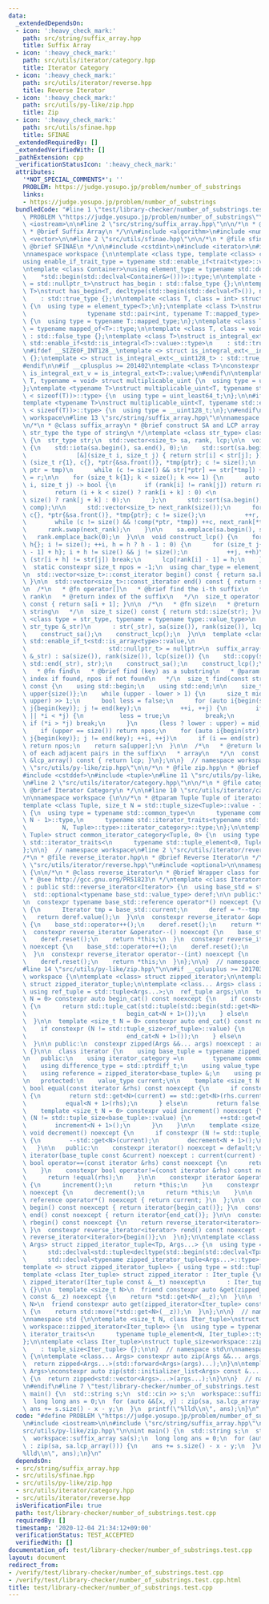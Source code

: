 ```yaml
---
data:
  _extendedDependsOn:
  - icon: ':heavy_check_mark:'
    path: src/string/suffix_array.hpp
    title: Suffix Array
  - icon: ':heavy_check_mark:'
    path: src/utils/iterator/category.hpp
    title: Iterator Category
  - icon: ':heavy_check_mark:'
    path: src/utils/iterator/reverse.hpp
    title: Reverse Iterator
  - icon: ':heavy_check_mark:'
    path: src/utils/py-like/zip.hpp
    title: Zip
  - icon: ':heavy_check_mark:'
    path: src/utils/sfinae.hpp
    title: SFINAE
  _extendedRequiredBy: []
  _extendedVerifiedWith: []
  _pathExtension: cpp
  _verificationStatusIcon: ':heavy_check_mark:'
  attributes:
    '*NOT_SPECIAL_COMMENTS*': ''
    PROBLEM: https://judge.yosupo.jp/problem/number_of_substrings
    links:
    - https://judge.yosupo.jp/problem/number_of_substrings
  bundledCode: "#line 1 \"test/library-checker/number_of_substrings.test.cpp\"\n#define\
    \ PROBLEM \"https://judge.yosupo.jp/problem/number_of_substrings\"\n\n#include\
    \ <iostream>\n\n#line 2 \"src/string/suffix_array.hpp\"\n\n/*\n * @file suffix_array.hpp\n\
    \ * @brief Suffix Array\n */\n\n#include <algorithm>\n#include <numeric>\n#include\
    \ <vector>\n\n#line 2 \"src/utils/sfinae.hpp\"\n\n/*\n * @file sfinae.hpp\n *\
    \ @brief SFINAE\n */\n\n#include <cstdint>\n#include <iterator>\n#include <type_traits>\n\
    \nnamespace workspace {\n\ntemplate <class type, template <class> class trait>\n\
    using enable_if_trait_type = typename std::enable_if<trait<type>::value>::type;\n\
    \ntemplate <class Container>\nusing element_type = typename std::decay<decltype(\n\
    \    *std::begin(std::declval<Container&>()))>::type;\n\ntemplate <class T, class\
    \ = std::nullptr_t>\nstruct has_begin : std::false_type {};\n\ntemplate <class\
    \ T>\nstruct has_begin<T, decltype(std::begin(std::declval<T>()), nullptr)>\n\
    \    : std::true_type {};\n\ntemplate <class T, class = int> struct mapped_of\
    \ {\n  using type = element_type<T>;\n};\ntemplate <class T>\nstruct mapped_of<T,\n\
    \                 typename std::pair<int, typename T::mapped_type>::first_type>\
    \ {\n  using type = typename T::mapped_type;\n};\ntemplate <class T> using mapped_type\
    \ = typename mapped_of<T>::type;\n\ntemplate <class T, class = void> struct is_integral_ext\
    \ : std::false_type {};\ntemplate <class T>\nstruct is_integral_ext<\n    T, typename\
    \ std::enable_if<std::is_integral<T>::value>::type>\n    : std::true_type {};\n\
    \n#ifdef __SIZEOF_INT128__\ntemplate <> struct is_integral_ext<__int128_t> : std::true_type\
    \ {};\ntemplate <> struct is_integral_ext<__uint128_t> : std::true_type {};\n\
    #endif\n\n#if __cplusplus >= 201402\ntemplate <class T>\nconstexpr static bool\
    \ is_integral_ext_v = is_integral_ext<T>::value;\n#endif\n\ntemplate <typename\
    \ T, typename = void> struct multiplicable_uint {\n  using type = uint_least32_t;\n\
    };\ntemplate <typename T>\nstruct multiplicable_uint<T, typename std::enable_if<(2\
    \ < sizeof(T))>::type> {\n  using type = uint_least64_t;\n};\n\n#ifdef __SIZEOF_INT128__\n\
    template <typename T>\nstruct multiplicable_uint<T, typename std::enable_if<(4\
    \ < sizeof(T))>::type> {\n  using type = __uint128_t;\n};\n#endif\n\n}  // namespace\
    \ workspace\n#line 13 \"src/string/suffix_array.hpp\"\n\nnamespace workspace {\n\
    \n/*\n * @class suffix_array\n * @brief construct SA and LCP array.\n * @tparam\
    \ str_type the type of string\n */\ntemplate <class str_type> class suffix_array\
    \ {\n  str_type str;\n  std::vector<size_t> sa, rank, lcp;\n\n  void construct_sa()\
    \ {\n    std::iota(sa.begin(), sa.end(), 0);\n    std::sort(sa.begin(), sa.end(),\n\
    \              [&](size_t i, size_t j) { return str[i] < str[j]; });\n\n    for\
    \ (size_t r{1}, c{}, *ptr{&sa.front()}, *tmp{ptr}; c != size();\n         ++r,\
    \ ptr = tmp)\n      while (c != size() && str[*ptr] == str[*tmp]) ++c, rank[*tmp++]\
    \ = r;\n\n    for (size_t k{1}; k < size(); k <<= 1) {\n      auto comp = [&](size_t\
    \ i, size_t j) -> bool {\n        if (rank[i] != rank[j]) return rank[i] < rank[j];\n\
    \        return (i + k < size() ? rank[i + k] : 0) <\n               (j + k <\
    \ size() ? rank[j + k] : 0);\n      };\n      std::sort(sa.begin(), sa.end(),\
    \ comp);\n\n      std::vector<size_t> next_rank(size());\n      for (size_t r{1},\
    \ c{}, *ptr{&sa.front()}, *tmp{ptr}; c != size();\n           ++r, ptr = tmp)\n\
    \        while (c != size() && !comp(*ptr, *tmp)) ++c, next_rank[*tmp++] = r;\n\
    \      rank.swap(next_rank);\n    }\n\n    sa.emplace(sa.begin(), size());\n \
    \   rank.emplace_back(0);\n  }\n\n  void construct_lcp() {\n    for (size_t i{},\
    \ h{}; i != size(); ++i, h = h ? h - 1 : 0) {\n      for (size_t j{sa[rank[i]\
    \ - 1] + h}; i + h != size() && j != size();\n           ++j, ++h)\n        if\
    \ (str[i + h] != str[j]) break;\n      lcp[rank[i] - 1] = h;\n    }\n  }\n\n public:\n\
    \  static constexpr size_t npos = -1;\n  using char_type = element_type<str_type>;\n\
    \n  std::vector<size_t>::const_iterator begin() const { return sa.begin() + 1;\
    \ }\n\n  std::vector<size_t>::const_iterator end() const { return sa.end(); }\n\
    \n  /*\n   * @fn operator[]\n   * @brief find the i-th suffix\n   * @param i the\
    \ rank\n   * @return index of the suffix\n   */\n  size_t operator[](size_t i)\
    \ const { return sa[i + 1]; }\n\n  /*\n   * @fn size\n   * @return length of the\
    \ string\n   */\n  size_t size() const { return std::size(str); }\n\n  template\
    \ <class type = str_type, typename = typename type::value_type>\n  suffix_array(const\
    \ str_type &_str)\n      : str(_str), sa(size()), rank(size()), lcp(size()) {\n\
    \    construct_sa();\n    construct_lcp();\n  }\n\n  template <class type = str_type,\
    \ std::enable_if_t<std::is_array<type>::value,\n                             \
    \                       std::nullptr_t> = nullptr>\n  suffix_array(const str_type\
    \ &_str) : sa(size()), rank(size()), lcp(size()) {\n    std::copy(std::begin(_str),\
    \ std::end(_str), str);\n    construct_sa();\n    construct_lcp();\n  }\n\n  /*\n\
    \   * @fn find\n   * @brief find (key) as a substring\n   * @param key\n   * @return\
    \ index if found, npos if not found\n   */\n  size_t find(const str_type &key)\
    \ const {\n    using std::begin;\n    using std::end;\n\n    size_t lower{npos},\
    \ upper{size()};\n    while (upper - lower > 1) {\n      size_t mid = (lower +\
    \ upper) >> 1;\n      bool less = false;\n      for (auto i{begin(str) + sa[mid]},\
    \ j{begin(key)}; j != end(key);\n           ++i, ++j) {\n        if (i == end(str)\
    \ || *i < *j) {\n          less = true;\n          break;\n        }\n       \
    \ if (*i > *j) break;\n      }\n      (less ? lower : upper) = mid;\n    }\n\n\
    \    if (upper == size()) return npos;\n    for (auto i{begin(str) + sa[upper]},\
    \ j{begin(key)}; j != end(key); ++i, ++j)\n      if (i == end(str) || *i != *j)\
    \ return npos;\n    return sa[upper];\n  }\n\n  /*\n   * @return lengths of LCP\
    \ of each adjacent pairs in the suffix\n   * array\n   */\n  const std::vector<size_t>\
    \ &lcp_array() const { return lcp; }\n};\n\n}  // namespace workspace\n#line 2\
    \ \"src/utils/py-like/zip.hpp\"\n\n/*\n * @file zip.hpp\n * @brief Zip\n */\n\n\
    #include <cstddef>\n#include <tuple>\n#line 11 \"src/utils/py-like/zip.hpp\"\n\
    \n#line 2 \"src/utils/iterator/category.hpp\"\n\n/*\n * @file category.hpp\n *\
    \ @brief Iterator Category\n */\n\n#line 10 \"src/utils/iterator/category.hpp\"\
    \n\nnamespace workspace {\n\n/*\n * @tparam Tuple Tuple of iterator types\n */\n\
    template <class Tuple, size_t N = std::tuple_size<Tuple>::value - 1>\nstruct common_iterator_category\
    \ {\n  using type = typename std::common_type<\n      typename common_iterator_category<Tuple,\
    \ N - 1>::type,\n      typename std::iterator_traits<typename std::tuple_element<\n\
    \          N, Tuple>::type>::iterator_category>::type;\n};\n\ntemplate <class\
    \ Tuple> struct common_iterator_category<Tuple, 0> {\n  using type = typename\
    \ std::iterator_traits<\n      typename std::tuple_element<0, Tuple>::type>::iterator_category;\n\
    };\n\n}  // namespace workspace\n#line 2 \"src/utils/iterator/reverse.hpp\"\n\n\
    /*\n * @file reverse_iterator.hpp\n * @brief Reverse Iterator\n */\n\n#line 9\
    \ \"src/utils/iterator/reverse.hpp\"\n#include <optional>\n\nnamespace workspace\
    \ {\n\n/*\n * @class reverse_iterator\n * @brief Wrapper class for `std::reverse_iterator`.\n\
    \ * @see http://gcc.gnu.org/PR51823\n */\ntemplate <class Iterator>\nclass reverse_iterator\
    \ : public std::reverse_iterator<Iterator> {\n  using base_std = std::reverse_iterator<Iterator>;\n\
    \  std::optional<typename base_std::value_type> deref;\n\n public:\n  using base_std::reverse_iterator;\n\
    \n  constexpr typename base_std::reference operator*() noexcept {\n    if (!deref)\
    \ {\n      Iterator tmp = base_std::current;\n      deref = *--tmp;\n    }\n \
    \   return deref.value();\n  }\n\n  constexpr reverse_iterator &operator++() noexcept\
    \ {\n    base_std::operator++();\n    deref.reset();\n    return *this;\n  }\n\
    \  constexpr reverse_iterator &operator--() noexcept {\n    base_std::operator++();\n\
    \    deref.reset();\n    return *this;\n  }\n  constexpr reverse_iterator operator++(int)\
    \ noexcept {\n    base_std::operator++();\n    deref.reset();\n    return *this;\n\
    \  }\n  constexpr reverse_iterator operator--(int) noexcept {\n    base_std::operator++();\n\
    \    deref.reset();\n    return *this;\n  }\n};\n\n}  // namespace workspace\n\
    #line 14 \"src/utils/py-like/zip.hpp\"\n\n#if __cplusplus >= 201703L\n\nnamespace\
    \ workspace {\n\ntemplate <class> struct zipped_iterator;\n\ntemplate <class...>\
    \ struct zipped_iterator_tuple;\n\ntemplate <class... Args> class zipped {\n \
    \ using ref_tuple = std::tuple<Args...>;\n  ref_tuple args;\n\n  template <size_t\
    \ N = 0> constexpr auto begin_cat() const noexcept {\n    if constexpr (N != std::tuple_size<ref_tuple>::value)\
    \ {\n      return std::tuple_cat(std::tuple(std::begin(std::get<N>(args))),\n\
    \                            begin_cat<N + 1>());\n    } else\n      return std::tuple<>();\n\
    \  }\n\n  template <size_t N = 0> constexpr auto end_cat() const noexcept {\n\
    \    if constexpr (N != std::tuple_size<ref_tuple>::value) {\n      return std::tuple_cat(std::tuple(std::end(std::get<N>(args))),\n\
    \                            end_cat<N + 1>());\n    } else\n      return std::tuple<>();\n\
    \  }\n\n public:\n  constexpr zipped(Args &&... args) noexcept : args(args...)\
    \ {}\n\n  class iterator {\n    using base_tuple = typename zipped_iterator_tuple<Args...>::type;\n\
    \n   public:\n    using iterator_category =\n        typename common_iterator_category<base_tuple>::type;\n\
    \    using difference_type = std::ptrdiff_t;\n    using value_type = zipped_iterator<base_tuple>;\n\
    \    using reference = zipped_iterator<base_tuple> &;\n    using pointer = iterator;\n\
    \n   protected:\n    value_type current;\n\n    template <size_t N = 0>\n    constexpr\
    \ bool equal(const iterator &rhs) const noexcept {\n      if constexpr (N != std::tuple_size<base_tuple>::value)\
    \ {\n        return std::get<N>(current) == std::get<N>(rhs.current) ||\n    \
    \           equal<N + 1>(rhs);\n      } else\n        return false;\n    }\n\n\
    \    template <size_t N = 0> constexpr void increment() noexcept {\n      if constexpr\
    \ (N != std::tuple_size<base_tuple>::value) {\n        ++std::get<N>(current);\n\
    \        increment<N + 1>();\n      }\n    }\n\n    template <size_t N = 0> constexpr\
    \ void decrement() noexcept {\n      if constexpr (N != std::tuple_size<base_tuple>::value)\
    \ {\n        --std::get<N>(current);\n        decrement<N + 1>();\n      }\n \
    \   }\n\n   public:\n    constexpr iterator() noexcept = default;\n    constexpr\
    \ iterator(base_tuple const &current) noexcept : current(current) {}\n\n    constexpr\
    \ bool operator==(const iterator &rhs) const noexcept {\n      return equal(rhs);\n\
    \    }\n    constexpr bool operator!=(const iterator &rhs) const noexcept {\n\
    \      return !equal(rhs);\n    }\n\n    constexpr iterator &operator++() noexcept\
    \ {\n      increment();\n      return *this;\n    }\n    constexpr iterator &operator--()\
    \ noexcept {\n      decrement();\n      return *this;\n    }\n\n    constexpr\
    \ reference operator*() noexcept { return current; }\n  };\n\n  constexpr iterator\
    \ begin() const noexcept { return iterator{begin_cat()}; }\n  constexpr iterator\
    \ end() const noexcept { return iterator{end_cat()}; }\n\n  constexpr reverse_iterator<iterator>\
    \ rbegin() const noexcept {\n    return reverse_iterator<iterator>{end()};\n \
    \ }\n  constexpr reverse_iterator<iterator> rend() const noexcept {\n    return\
    \ reverse_iterator<iterator>{begin()};\n  }\n};\n\ntemplate <class Tp, class...\
    \ Args> struct zipped_iterator_tuple<Tp, Args...> {\n  using type = decltype(std::tuple_cat(\n\
    \      std::declval<std::tuple<decltype(std::begin(std::declval<Tp>()))>>(),\n\
    \      std::declval<typename zipped_iterator_tuple<Args...>::type>()));\n};\n\n\
    template <> struct zipped_iterator_tuple<> { using type = std::tuple<>; };\n\n\
    template <class Iter_tuple> struct zipped_iterator : Iter_tuple {\n  constexpr\
    \ zipped_iterator(Iter_tuple const &__t) noexcept\n      : Iter_tuple::tuple(__t)\
    \ {}\n\n  template <size_t N>\n  friend constexpr auto &get(zipped_iterator<Iter_tuple>\
    \ const &__z) noexcept {\n    return *std::get<N>(__z);\n  }\n\n  template <size_t\
    \ N>\n  friend constexpr auto get(zipped_iterator<Iter_tuple> const &&__z) noexcept\
    \ {\n    return std::move(*std::get<N>(__z));\n  }\n};\n\n}  // namespace workspace\n\
    \nnamespace std {\n\ntemplate <size_t N, class Iter_tuple>\nstruct tuple_element<N,\
    \ workspace::zipped_iterator<Iter_tuple>> {\n  using type = typename remove_reference<typename\
    \ iterator_traits<\n      typename tuple_element<N, Iter_tuple>::type>::reference>::type;\n\
    };\n\ntemplate <class Iter_tuple>\nstruct tuple_size<workspace::zipped_iterator<Iter_tuple>>\n\
    \    : tuple_size<Iter_tuple> {};\n\n}  // namespace std\n\nnamespace workspace\
    \ {\n\ntemplate <class... Args> constexpr auto zip(Args &&... args) noexcept {\n\
    \  return zipped<Args...>(std::forward<Args>(args)...);\n}\n\ntemplate <class...\
    \ Args>\nconstexpr auto zip(std::initializer_list<Args> const &... args) noexcept\
    \ {\n  return zipped<std::vector<Args>...>(args...);\n}\n\n}  // namespace workspace\n\
    \n#endif\n#line 7 \"test/library-checker/number_of_substrings.test.cpp\"\n\nint\
    \ main() {\n  std::string s;\n  std::cin >> s;\n  workspace::suffix_array sa(s);\n\
    \  long long ans = 0;\n  for (auto &&[x, y] : zip(sa, sa.lcp_array())) {\n   \
    \ ans += s.size() - x - y;\n  }\n  printf(\"%lld\\n\", ans);\n}\n"
  code: "#define PROBLEM \"https://judge.yosupo.jp/problem/number_of_substrings\"\n\
    \n#include <iostream>\n\n#include \"src/string/suffix_array.hpp\"\n#include \"\
    src/utils/py-like/zip.hpp\"\n\nint main() {\n  std::string s;\n  std::cin >> s;\n\
    \  workspace::suffix_array sa(s);\n  long long ans = 0;\n  for (auto &&[x, y]\
    \ : zip(sa, sa.lcp_array())) {\n    ans += s.size() - x - y;\n  }\n  printf(\"\
    %lld\\n\", ans);\n}\n"
  dependsOn:
  - src/string/suffix_array.hpp
  - src/utils/sfinae.hpp
  - src/utils/py-like/zip.hpp
  - src/utils/iterator/category.hpp
  - src/utils/iterator/reverse.hpp
  isVerificationFile: true
  path: test/library-checker/number_of_substrings.test.cpp
  requiredBy: []
  timestamp: '2020-12-04 21:34:12+09:00'
  verificationStatus: TEST_ACCEPTED
  verifiedWith: []
documentation_of: test/library-checker/number_of_substrings.test.cpp
layout: document
redirect_from:
- /verify/test/library-checker/number_of_substrings.test.cpp
- /verify/test/library-checker/number_of_substrings.test.cpp.html
title: test/library-checker/number_of_substrings.test.cpp
---
```

